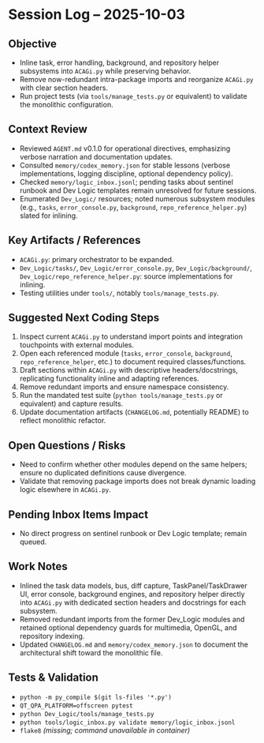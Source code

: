 # Session Log – 2025-10-03

## Objective
- Inline task, error handling, background, and repository helper subsystems into `ACAGi.py` while preserving behavior.
- Remove now-redundant intra-package imports and reorganize `ACAGi.py` with clear section headers.
- Run project tests (via `tools/manage_tests.py` or equivalent) to validate the monolithic configuration.

## Context Review
- Reviewed `AGENT.md` v0.1.0 for operational directives, emphasizing verbose narration and documentation updates.
- Consulted `memory/codex_memory.json` for stable lessons (verbose implementations, logging discipline, optional dependency policy).
- Checked `memory/logic_inbox.jsonl`; pending tasks about sentinel runbook and Dev Logic templates remain unresolved for future sessions.
- Enumerated `Dev_Logic/` resources; noted numerous subsystem modules (e.g., `tasks`, `error_console.py`, `background`, `repo_reference_helper.py`) slated for inlining.

## Key Artifacts / References
- `ACAGi.py`: primary orchestrator to be expanded.
- `Dev_Logic/tasks/`, `Dev_Logic/error_console.py`, `Dev_Logic/background/`, `Dev_Logic/repo_reference_helper.py`: source implementations for inlining.
- Testing utilities under `tools/`, notably `tools/manage_tests.py`.

## Suggested Next Coding Steps
1. Inspect current `ACAGi.py` to understand import points and integration touchpoints with external modules.
2. Open each referenced module (`tasks`, `error_console`, `background`, `repo_reference_helper`, etc.) to document required classes/functions.
3. Draft sections within `ACAGi.py` with descriptive headers/docstrings, replicating functionality inline and adapting references.
4. Remove redundant imports and ensure namespace consistency.
5. Run the mandated test suite (`python tools/manage_tests.py` or equivalent) and capture results.
6. Update documentation artifacts (`CHANGELOG.md`, potentially README) to reflect monolithic refactor.

## Open Questions / Risks
- Need to confirm whether other modules depend on the same helpers; ensure no duplicated definitions cause divergence.
- Validate that removing package imports does not break dynamic loading logic elsewhere in `ACAGi.py`.

## Pending Inbox Items Impact
- No direct progress on sentinel runbook or Dev Logic template; remain queued.

## Work Notes
- Inlined the task data models, bus, diff capture, TaskPanel/TaskDrawer UI, error console, background engines, and repository helper directly into `ACAGi.py` with dedicated section headers and docstrings for each subsystem.
- Removed redundant imports from the former Dev_Logic modules and retained optional dependency guards for multimedia, OpenGL, and repository indexing.
- Updated `CHANGELOG.md` and `memory/codex_memory.json` to document the architectural shift toward the monolithic file.

## Tests & Validation
- `python -m py_compile $(git ls-files '*.py')`
- `QT_QPA_PLATFORM=offscreen pytest`
- `python Dev_Logic/tools/manage_tests.py`
- `python tools/logic_inbox.py validate memory/logic_inbox.jsonl`
- `flake8` *(missing; command unavailable in container)*

